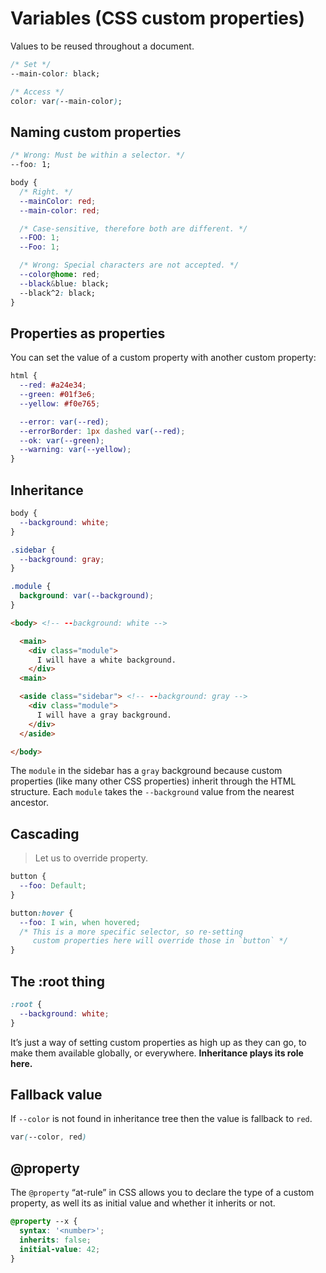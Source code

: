 # Variables (CSS custom properties)

Values to be reused throughout a document.

```css
/* Set */
--main-color: black;

/* Access */
color: var(--main-color);
```

## Naming custom properties

```css
/* Wrong: Must be within a selector. */
--foo: 1;

body {
  /* Right. */
  --mainColor: red;
  --main-color: red;

  /* Case-sensitive, therefore both are different. */
  --FOO: 1;
  --Foo: 1;

  /* Wrong: Special characters are not accepted. */
  --color@home: red;
  --black&blue: black;
  --black^2: black;
}
```

## Properties as properties

You can set the value of a custom property with another custom property:

```css
html {
  --red: #a24e34;
  --green: #01f3e6;
  --yellow: #f0e765;

  --error: var(--red);
  --errorBorder: 1px dashed var(--red);
  --ok: var(--green);
  --warning: var(--yellow);
}
```

## Inheritance

```css
body {
  --background: white;
}

.sidebar {
  --background: gray;
}

.module {
  background: var(--background);
}
```

```html
<body> <!-- --background: white -->

  <main>
    <div class="module">
      I will have a white background.
    </div>
  <main>

  <aside class="sidebar"> <!-- --background: gray -->
    <div class="module">
      I will have a gray background.
    </div>
  </aside>

</body>
```

The `module` in the sidebar has a `gray` background because custom properties (like many other CSS properties) inherit through the HTML structure. Each `module` takes the `--background` value from the nearest ancestor.

## Cascading

> Let us to override property.

```css
button {
  --foo: Default;
}

button:hover {
  --foo: I win, when hovered;
  /* This is a more specific selector, so re-setting
     custom properties here will override those in `button` */
}
```

## The :root thing

```css
:root {
  --background: white;
}
```

It’s just a way of setting custom properties as high up as they can go, to make them available globally, or everywhere. **Inheritance plays its role here.**

## Fallback value

If `--color` is not found in inheritance tree then the value is fallback to `red`.

```css
var(--color, red)
```

## @property

The `@property` “at-rule” in CSS allows you to declare the type of a custom property, as well its as initial value and whether it inherits or not.

```css
@property --x {
  syntax: '<number>';
  inherits: false;
  initial-value: 42;
}
```
